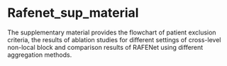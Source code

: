# Rafenet_sup_material
The supplementary material provides the flowchart of patient exclusion criteria, the results of ablation studies for different settings of cross-level non-local block and comparison results of RAFENet using different aggregation methods.
